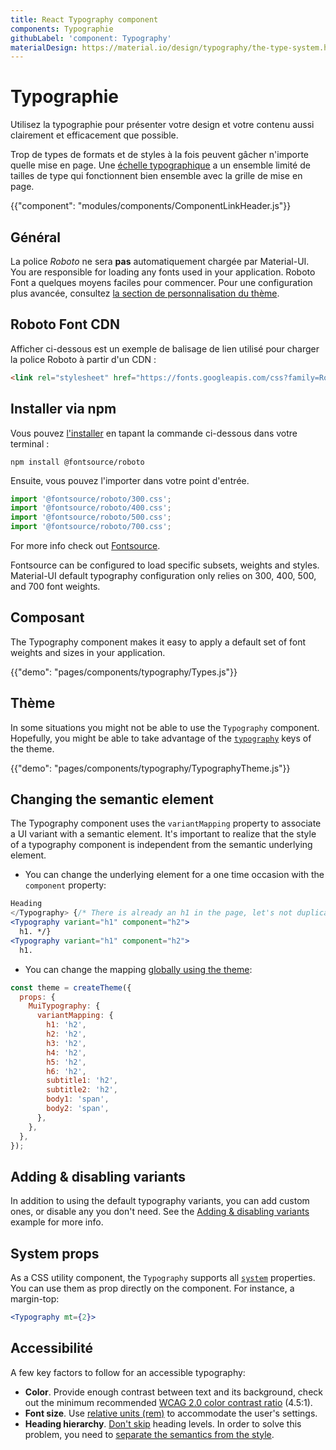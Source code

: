 ```yaml
---
title: React Typography component
components: Typographie
githubLabel: 'component: Typography'
materialDesign: https://material.io/design/typography/the-type-system.html
---
```


# Typographie

<p class="description">Utilisez la typographie pour présenter votre design et votre contenu aussi clairement et efficacement que possible.</p>

Trop de types de formats et de styles à la fois peuvent gâcher n'importe quelle mise en page. Une [échelle typographique](https://material.io/design/typography/#type-scale) a un ensemble limité de tailles de type qui fonctionnent bien ensemble avec la grille de mise en page.

{{"component": "modules/components/ComponentLinkHeader.js"}}

## Général

La police *Roboto* ne sera **pas** automatiquement chargée par Material-UI. You are responsible for loading any fonts used in your application. Roboto Font a quelques moyens faciles pour commencer. Pour une configuration plus avancée, consultez [la section de personnalisation du thème](/customization/typography/).

## Roboto Font CDN

Afficher ci-dessous est un exemple de balisage de lien utilisé pour charger la police Roboto à partir d'un CDN :

```html
<link rel="stylesheet" href="https://fonts.googleapis.com/css?family=Roboto:300,400,500,700&display=swap" />
```

## Installer via npm

Vous pouvez [l'installer](https://www.npmjs.com/package/@fontsource/roboto) en tapant la commande ci-dessous dans votre terminal :

`npm install @fontsource/roboto`

Ensuite, vous pouvez l'importer dans votre point d'entrée.

```js
import '@fontsource/roboto/300.css';
import '@fontsource/roboto/400.css';
import '@fontsource/roboto/500.css';
import '@fontsource/roboto/700.css';
```

For more info check out [Fontsource](https://github.com/fontsource/fontsource).

Fontsource can be configured to load specific subsets, weights and styles. Material-UI default typography configuration only relies on 300, 400, 500, and 700 font weights.

## Composant

The Typography component makes it easy to apply a default set of font weights and sizes in your application.

{{"demo": "pages/components/typography/Types.js"}}

## Thème

In some situations you might not be able to use the `Typography` component. Hopefully, you might be able to take advantage of the [`typography`](/customization/default-theme/?expand-path=$.typography) keys of the theme.

{{"demo": "pages/components/typography/TypographyTheme.js"}}

## Changing the semantic element

The Typography component uses the `variantMapping` property to associate a UI variant with a semantic element. It's important to realize that the style of a typography component is independent from the semantic underlying element.

- You can change the underlying element for a one time occasion with the `component` property:

```jsx
Heading
</Typography> {/* There is already an h1 in the page, let's not duplicate it. {/* There is already an h1 in the page, let's not duplicate it. */}
<Typography variant="h1" component="h2">
  h1. */}
<Typography variant="h1" component="h2">
  h1.
```

- You can change the mapping [globally using the theme](/customization/theme-components/#default-props):

```js
const theme = createTheme({
  props: {
    MuiTypography: {
      variantMapping: {
        h1: 'h2',
        h2: 'h2',
        h3: 'h2',
        h4: 'h2',
        h5: 'h2',
        h6: 'h2',
        subtitle1: 'h2',
        subtitle2: 'h2',
        body1: 'span',
        body2: 'span',
      },
    },
  },
});
```

## Adding & disabling variants

In addition to using the default typography variants, you can add custom ones, or disable any you don't need. See the [Adding & disabling variants](/customization/typography/#adding-amp-disabling-variants) example for more info.

## System props

As a CSS utility component, the `Typography` supports all [`system`](/system/properties/) properties. You can use them as prop directly on the component. For instance, a margin-top:

```jsx
<Typography mt={2}>
```

## Accessibilité

A few key factors to follow for an accessible typography:

- **Color**. Provide enough contrast between text and its background, check out the minimum recommended [WCAG 2.0 color contrast ratio](https://www.w3.org/TR/UNDERSTANDING-WCAG20/visual-audio-contrast-contrast.html) (4.5:1).
- **Font size**. Use [relative units (rem)](/customization/typography/#font-size) to accommodate the user's settings.
- **Heading hierarchy**. [Don't skip](https://www.w3.org/WAI/tutorials/page-structure/headings/) heading levels. In order to solve this problem, you need to [separate the semantics from the style](#changing-the-semantic-element).
